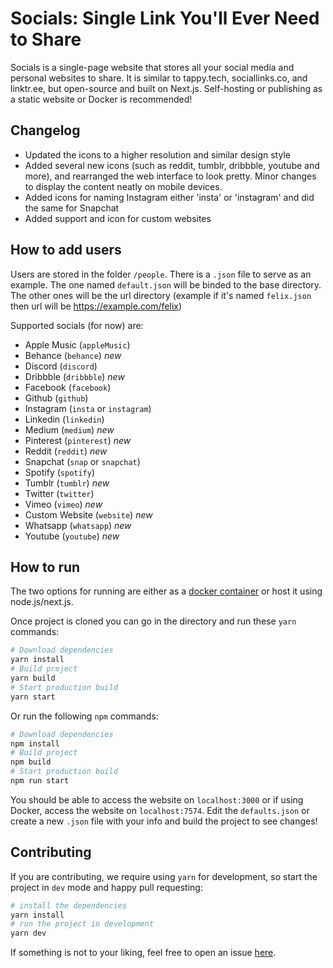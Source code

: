 # Socials: Single Link You'll Ever Need to Share
Socials is a single-page website that stores all your social media and personal websites to share. It is similar to tappy.tech, sociallinks.co, and linktr.ee, but open-source and built on Next.js. Self-hosting or publishing as a static website or Docker is recommended!

## Changelog

- Updated the icons to a higher resolution and similar design style
- Added several new icons (such as reddit, tumblr, dribbble, youtube and more), and rearranged the web interface to look pretty. Minor changes to display the content neatly on mobile devices.
- Added icons for naming Instagram either 'insta' or 'instagram' and did the same for Snapchat
- Added support and icon for custom websites

## How to add users

Users are stored in the folder `/people`. There is a `.json` file to serve as an example. The one named `default.json` will be binded to the base directory. The other ones will be the url directory (example if it's named `felix.json` then url will be https://example.com/felix)

Supported socials (for now) are: 
- Apple Music (`appleMusic`)
- Behance (`behance`) _new_
- Discord (`discord`)
- Dribbble (`dribbble`) _new_
- Facebook (`facebook`)
- Github (`github`)
- Instagram (`insta` or `instagram`)
- Linkedin (`linkedin`)
- Medium (`medium`) _new_
- Pinterest (`pinterest`) _new_
- Reddit (`reddit`) _new_
- Snapchat (`snap` or `snapchat`)
- Spotify (`spotify`)
- Tumblr (`tumblr`) _new_
- Twitter (`twitter`)
- Vimeo (`vimeo`) _new_
- Custom Website (`website`) _new_
- Whatsapp (`whatsapp`) _new_
- Youtube (`youtube`) _new_

## How to run

The two options for running are either as a [docker container](https://registry.hub.docker.com/r/diamkil/socials) or host it using node.js/next.js.

Once project is cloned you can go in the directory and run these `yarn` commands:
```bash
# Download dependencies
yarn install
# Build project
yarn build
# Start production build
yarn start
```

Or run the following `npm` commands:
```bash
# Download dependencies
npm install
# Build project
npm build
# Start production build
npm run start
```

You should be able to access the website on `localhost:3000` or if using Docker, access the website on `localhost:7574`. Edit the `defaults.json` or create a new `.json` file with your info and build the project to see changes!

## Contributing

If you are contributing, we require using `yarn` for development, so start the project in `dev` mode and happy pull requesting:
```bash
# install the dependencies
yarn install
# run the project in development
yarn dev
```

If something is not to your liking, feel free to open an issue [here](https://github.com/diamkil/socials/issues).
